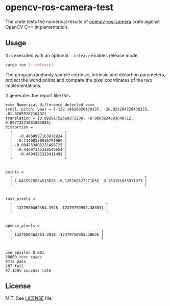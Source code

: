 # opencv-ros-camera-test

The crate tests the numerical results of [opencv-ros-camera](https://github.com/strawlab/opencv-ros-camera) crate against OpenCV C++ implementation.

## Usage

It is executed with an optional `--release` enables release mode.

```sh
cargo run [--release]
```

The program randomly sample extrinsic, intrinsic and distortion parameters, project the world points and compare the pixel coordinates of the two implementations.

It generates the report like this.

```
==== Numerical difference detected ====
(roll, pitch, yaw) = (-132.14016926170137, -20.822204729430325, -81.0265928210432)
translation = {0.09291752669371138, -0.0803834883648712, 0.09773221601803085}
distortion =
  ┌                       ┐
  │   -0.4868987163878924 │
  │   0.11490528936791966 │
  │ -0.004733403121498725 │
  │  -0.44697145318540654 │
  │   -0.4494321323411492 │
  └                       ┘


points =
  ┌                                                          ┐
  │ 1.8415970534513626 -6.126268527271055  8.269151033921073 │
  └                                                          ┘


rust_pixels =
  ┌                                         ┐
  │  1327680462364.3928 -12479750952.388031 │
  └                                         ┘


opencv_pixels =
  ┌                                       ┐
  │ 1327680462364.3018 -12479750952.38636 │
  └                                       ┘


use epsilon 0.001
10000 test cases
9713 pass
287 fail
97.130% success rate
```

## License

MIT. See [LICENSE](LICENSE.txt) file.

